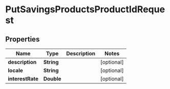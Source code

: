 
# PutSavingsProductsProductIdRequest

## Properties
Name | Type | Description | Notes
------------ | ------------- | ------------- | -------------
**description** | **String** |  |  [optional]
**locale** | **String** |  |  [optional]
**interestRate** | **Double** |  |  [optional]



